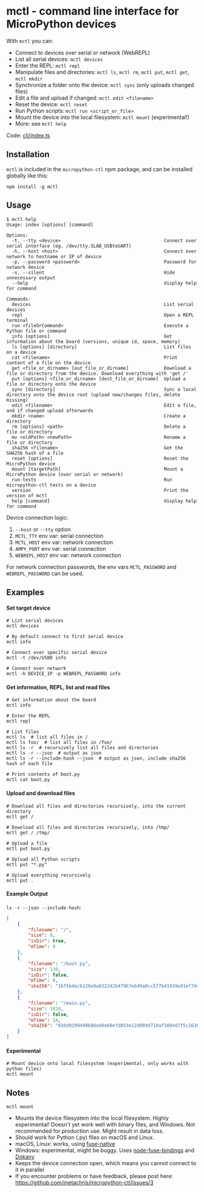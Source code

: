 # mctl - command line interface for MicroPython devices

With `mctl` you can:

* Connect to devices over serial or network (WebREPL)
* List all serial devices: `mctl devices`
* Enter the REPL: `mctl repl`
* Manipulate files and directories: `mctl ls`, `mctl rm`, `mctl put`, `mctl get`, `mctl mkdir`
* Synchronize a folder onto the device: `mctl sync` (only uploads changed files)
* Edit a file and upload if changed: `mctl edit <filename>`
* Reset the device: `mctl reset`
* Run Python scripts: `mctl run <script_or_file>`
* Mount the device into the local filesystem: `mctl mount` (experimental!)
* More: see `mctl help`

Code: [cli/index.ts](https://github.com/metachris/micropython-ctl/blob/master/cli/index.ts)

## Installation

`mctl` is included in the `micropython-ctl` npm package, and can be installed globally like this:

```npm install -g mctl```

## Usage

```shell
$ mctl help
Usage: index [options] [command]

Options:
  -t, --tty <device>                                      Connect over serial interface (eg. /dev/tty.SLAB_USBtoUART)
  -h, --host <host>                                       Connect over network to hostname or IP of device
  -p, --password <password>                               Password for network device
  -s, --silent                                            Hide unnecessary output
  --help                                                  display help for command

Commands:
  devices                                                 List serial devices
  repl                                                    Open a REPL terminal
  run <fileOrCommand>                                     Execute a Python file or command
  info [options]                                          Get information about the board (versions, unique id, space, memory)
  ls [options] [directory]                                List files on a device
  cat <filename>                                          Print content of a file on the device
  get <file_or_dirname> [out_file_or_dirname]             Download a file or directory from the device. Download everything with 'get /'
  put [options] <file_or_dirname> [dest_file_or_dirname]  Upload a file or directory onto the device
  sync [directory]                                        Sync a local directory onto the device root (upload new/changes files, delete missing)
  edit <filename>                                         Edit a file, and if changed upload afterwards
  mkdir <name>                                            Create a directory
  rm [options] <path>                                     Delete a file or directory
  mv <oldPath> <newPath>                                  Rename a file or directory
  sha256 <filename>                                       Get the SHA256 hash of a file
  reset [options]                                         Reset the MicroPython device
  mount [targetPath]                                      Mount a MicroPython device (over serial or network)
  run-tests                                               Run micropython-ctl tests on a device
  version                                                 Print the version of mctl
  help [command]                                          display help for command
```


Device connection logic:

1. `--host` or `--tty` option
1. `MCTL_TTY` env var: serial connection
1. `MCTL_HOST` env var: network connection
1. `AMPY_PORT` env var: serial connection
1. `WEBREPL_HOST` env var: network connection

For network connection passwords, the env vars `MCTL_PASSWORD` and `WEBREPL_PASSWORD` can be used.

## Examples

#### Set target device

```shell
# List serial devices
mctl devices

# By default connect to first serial device
mctl info

# Connect over specific serial device
mctl -t /dev/USB0 info

# Connect over network
mctl -h DEVICE_IP -p WEBREPL_PASSWORD info
```

#### Get information, REPL, list and read files

```shell
# Get information about the board
mctl info

# Enter the REPL
mctl repl

# List files
mctl ls  # list all files in /
mctl ls foo/  # list all files in /foo/
mctl ls -r  # recursively list all files and directories
mctl ls -r --json  # output as json
mctl ls -r --include-hash --json  # output as json, include sha256 hash of each file

# Print contents of boot.py
mctl cat boot.py
```

#### Upload and download files

```shell
# Download all files and directories recursively, into the current directory
mctl get /

# Download all files and directories recursively, into /tmp/
mctl get / /tmp/

# Upload a file
mctl put boot.py

# Upload all Python scripts
mctl put "*.py"

# Upload everything recursively
mctl put .
```

#### Example Output

`ls -r --json --include-hash`:

```json
[
    {
        "filename": "/",
        "size": 0,
        "isDir": true,
        "mTime": 0
    },
    {
        "filename": "/boot.py",
        "size": 139,
        "isDir": false,
        "mTime": 0,
        "sha256": "16f5b4bcb120e9a032242b47967e649a0cc577b41939e81ef7d4b4da181bd17f"
    },
    {
        "filename": "/main.py",
        "size": 1810,
        "isDir": false,
        "mTime": 14,
        "sha256": "936d92994d0b86eb0e60efd053e12d009d718af3894d7f5c16303b1d7c526306"
    }
]
```

#### Experimental

```shell
# Mount device onto local filesystem (experimental, only works with python files)
mctl mount
```

## Notes

`mctl mount`

* Mounts the device filesystem into the local filesystem. Highly experimental! Doesn't yet work well with binary files, and Windows. Not recommended for production use. Might result in data loss.
* Should work for Python (.py) files on macOS and Linux.
* macOS, Linux: works, using [fuse-native](https://github.com/fuse-friends/fuse-native)
* Windows: experimental, might be buggy. Uses [node-fuse-bindings](https://github.com/direktspeed/node-fuse-bindings) and [Dokany](https://github.com/dokan-dev/dokany/wiki/Installation)
* Keeps the device connection open, which means you cannot connect to it in parallel
* If you encounter problems or have feedback, please post here: https://github.com/metachris/micropython-ctl/issues/3
